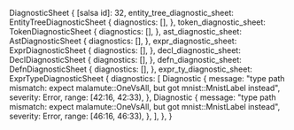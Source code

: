 DiagnosticSheet {
    [salsa id]: 32,
    entity_tree_diagnostic_sheet: EntityTreeDiagnosticSheet {
        diagnostics: [],
    },
    token_diagnostic_sheet: TokenDiagnosticSheet {
        diagnostics: [],
    },
    ast_diagnostic_sheet: AstDiagnosticSheet {
        diagnostics: [],
    },
    expr_diagnostic_sheet: ExprDiagnosticSheet {
        diagnostics: [],
    },
    decl_diagnostic_sheet: DeclDiagnosticSheet {
        diagnostics: [],
    },
    defn_diagnostic_sheet: DefnDiagnosticSheet {
        diagnostics: [],
    },
    expr_ty_diagnostic_sheet: ExprTypeDiagnosticSheet {
        diagnostics: [
            Diagnostic {
                message: "type path mismatch: expect malamute::OneVsAll, but got mnist::MnistLabel instead",
                severity: Error,
                range: [42:16, 42:33),
            },
            Diagnostic {
                message: "type path mismatch: expect malamute::OneVsAll, but got mnist::MnistLabel instead",
                severity: Error,
                range: [46:16, 46:33),
            },
        ],
    },
}